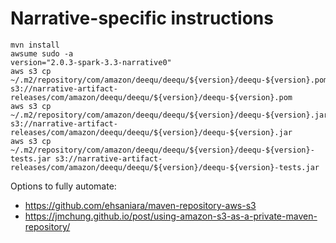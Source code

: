 # Narrative-specific instructions

```
mvn install
awsume sudo -a
version="2.0.3-spark-3.3-narrative0"
aws s3 cp ~/.m2/repository/com/amazon/deequ/deequ/${version}/deequ-${version}.pom s3://narrative-artifact-releases/com/amazon/deequ/deequ/${version}/deequ-${version}.pom
aws s3 cp ~/.m2/repository/com/amazon/deequ/deequ/${version}/deequ-${version}.jar s3://narrative-artifact-releases/com/amazon/deequ/deequ/${version}/deequ-${version}.jar
aws s3 cp ~/.m2/repository/com/amazon/deequ/deequ/${version}/deequ-${version}-tests.jar s3://narrative-artifact-releases/com/amazon/deequ/deequ/${version}/deequ-${version}-tests.jar

```


Options to fully automate:
- https://github.com/ehsaniara/maven-repository-aws-s3
- https://jmchung.github.io/post/using-amazon-s3-as-a-private-maven-repository/
